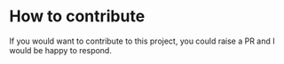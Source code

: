 # How to contribute

If you would want to contribute to this project, you could raise a PR and I would be happy to respond.

